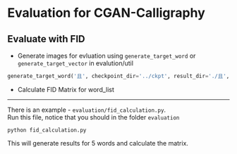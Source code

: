 # Evaluation for CGAN-Calligraphy
## Evaluate with FID
* Generate images for evluation using `generate_target_word` or `generate_target_vector` in evalution/util
```python
generate_target_word('且', checkpoint_dir='../ckpt', result_dir='./且', size=5)
```
* Calculate FID Matrix for word_list
---
There is an example - `evaluation/fid_calculation.py`.  
Run this file, notice that you should in the folder `evaluation`
```shell script
python fid_calculation.py
```
This will generate results for 5 words and calculate the matrix.
